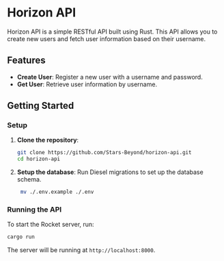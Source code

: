 # Horizon API

Horizon API is a simple RESTful API built using Rust. This API allows you to create new users and fetch user information based on their username.

## Features

- **Create User**: Register a new user with a username and password.
- **Get User**: Retrieve user information by username.

## Getting Started

### Setup

1. **Clone the repository**:
   ```sh
   git clone https://github.com/Stars-Beyond/horizon-api.git
   cd horizon-api
   ```
   
2. **Setup the database**:
   Run Diesel migrations to set up the database schema.
   ```sh
    mv ./.env.example ./.env
   ```
### Running the API

To start the Rocket server, run:
```sh
cargo run
```

The server will be running at `http://localhost:8000`.